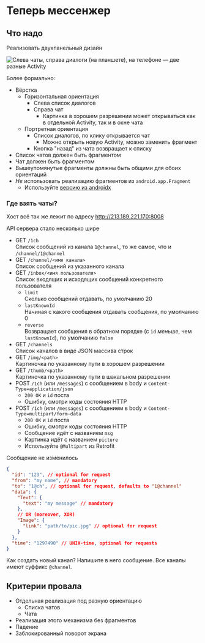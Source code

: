 # Теперь мессенжер

## Что надо

Реализовать двухпанельный дизайн

![Слева чаты, справа диалоги (на планшете), на телефоне — две разные Activity](https://learn.microsoft.com/ru-ru/xamarin/android/platform/fragments/images/00.png)

Более формально:
- Вёрстка
  - Горизонтальная ориентация
    - Слева список диалогов
    - Справа чат
      - Картинка в хорошем разрешении может открываться как в отдельной Activity, 
        так и в окне чата
  - Портретная ориентация
    - Список диалогов, по клику открывается чат
      - Можно открыть новую Activity, можно заменить фрагмент
    - Кнопка "назад" из чата возвращает к списку
- Список чатов должен быть фрагментом
- Чат должен быть фрагментом
- Вышеупомянутые фрагменты должны быть общими для обоих ориентаций
- _Не_ использовать реализацию фрагментов из `android.app.Fragment`
  - Используйте [версию из androidx](https://developer.android.com/reference/androidx/fragment/app/Fragment)

### Где взять чаты?

Хост всё так же лежит по адресу http://213.189.221.170:8008

API сервера стало несколько шире

- GET `/1ch` <br/>
  Список сообщений из канала `1@channel`, то же самое, что и `/channel/1@channel`
- GET `/channel/<имя канала>` <br/>
  Список сообщений из указанного канала
- GET `/inbox/<имя пользователя>` <br/>
  Список входящих и исходящих сообщений конкретного пользователя
  - `limit` <br/>
    Сколько сообщений отдавать, по умолчанию 20
  - `lastKnownId` <br/>
    Начиная с какого сообщения отдавать сообщения, по умолчанию 0
  - `reverse` <br/>
    Возвращает сообщения в обратном порядке (с `id` _меньше_, чем `lastKnownId`), по умолчанию `false`
- GET `/channels` </br>
  Список каналов в виде JSON массива строк
- GET `/img/<path>` <br/>
  Картиночка по указанному пути в хорошем разрешении
- GET `/thumb/<path>` <br/>
  Картиночка по указанному пути в шакальном разрешении
- POST `/1ch` (или `/messages`) с сообщением в body и `Content-Type=application/json`
    - `200 OK` и `id` поста
    - Ошибку, смотри коды состояния HTTP
- POST `/1ch` (или `/messages`) с сообщением в body и `Content-Type=multipart/form-data`
    - `200 OK` и `id` поста
    - Ошибку, смотри коды состояния HTTP
    - Сообщение идёт с названием `msg`
    - Картинка идёт с названием `picture`
    - Используйте `@Multipart` из Retrofit

Сообщение не изменилось

```json lines
{
  "id": "123", // optional for request
  "from": "my name", // mandatory
  "to": "1@ch", // optional for request, defaults to "1@channel"
  "data": {
    "Text": {
      "text": "my message" // mandatory
    },
    // OR (moreover, XOR)
    "Image": {
      "link": "path/to/pic.jpg" // optional for request
    }
  },
  "time": "1297490" // UNIX-time, optional for requests
}
```

Как создать новый канал? Напишите в него сообщение. Все каналы имеют суффикс `@channel`.

## Критерии провала

- Отдельная реализация под разную ориентацию
  - Списка чатов
  - Чата
- Реализация этого механизма без фрагментов
- Падение
- Заблокированный поворот экрана
